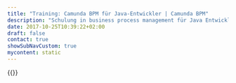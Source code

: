 ```yaml
---
title: "Training: Camunda BPM für Java-Entwickler | Camunda BPM"
description: "Schulung in business process management für Java Entwickler."
date: 2017-10-25T10:39:22+02:00
draft: false
contact: true
showSubNavCustom: true
mycontent: static
---
```

{{<training-single
name="Camunda BPM for Java Developers"
namede="Camunda BPM für Java-Entwickler"
category="developer"
targetgroup="Software-Entwickler, IT-Architekten die technisch ins Details einsteigen möchten."
courseoverview="<p>In unserem 3-tägigen Training machen wir Sie fit für die Projektarbeit mit Camunda BPM. Dabei kann Camunda BPM als leichtgewichtige Workflow engine, als BPM-Plattform und als Kernkomponente einer unternehmensweiten SOA eingesetzt werden.</p>"
agenda="<h3>BPM & Prozessautomatisierung</h3><ul><li>Prozess Modellierung mit BPMN 2.0</li><li>Entscheidungsmanagement mit DMN 1.1</li><li>Prozessautomatisierung</li><li>Werkzeuge und Methodik</li><li>Patterns und Best Practices</li></ul><h3>Process Engine</h3><ul><li>Camunda Architektur</li><li>API (Java, REST, SOAP)</li><li>Prozessdaten</li><li>Human Task Management</li><li>Programmiermodell mit CDI oder Spring</li><li>Fehlerbehandlung</li><li>Deployment Szenarien</li><li>Prozessversionierung</li><li>Service-Orchestrierung</li></ul><h3>Prozessanwendungen (Process Applications)</h3><ul><li>Architektur von Prozessapplikationen</li><li>Unit Testing mith JUnit and Arquillian</li><li>Benutzeroberflächen & Formulare in Tasks</li><li>Serviceaufrufe (Java, REST, SOAP, EMail)</li></ul>"
coursegoals="<p>Ziel des 3-tägigen Trainings ist es, Ihnen einen detaillierten Einblick in die Automatisierung von Geschäftsprozessen mit Camunda BPM und Java zu geben. Nach diesem Training</p><ul><li>kennen Sie die Grundlagen von BPMN</li><li>verstehen sie zentrale technische Konzepte der Camunda BPM engine</li><li>wissen Sie wie man Prozessapplikationen implementiert</li><li>und wie man diese testet</li></ul>"
prerequisites="Grundkenntnisse in Java sowie im Umgang mit Entwicklungsumgebungen (wie z.B. Eclipse, IntelliJ, NetBeans)."
duration="3 Tage"
certificate="Teilnahmezertifikat"
pricing="1690€">}}